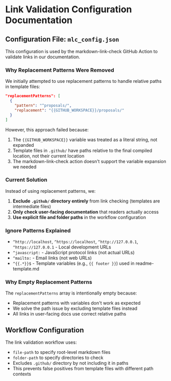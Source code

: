 # Link Validation Configuration Documentation

## Configuration File: `mlc_config.json`

This configuration is used by the markdown-link-check GitHub Action to validate links in our documentation.

### Why Replacement Patterns Were Removed

We initially attempted to use replacement patterns to handle relative paths in template files:
```json
"replacementPatterns": [
  {
    "pattern": "^proposals/",
    "replacement": "{{GITHUB_WORKSPACE}}/proposals/"
  }
]
```

However, this approach failed because:
1. The `{{GITHUB_WORKSPACE}}` variable was treated as a literal string, not expanded
2. Template files in `.github/` have paths relative to the final compiled location, not their current location
3. The markdown-link-check action doesn't support the variable expansion we needed

### Current Solution

Instead of using replacement patterns, we:
1. **Exclude `.github/` directory entirely** from link checking (templates are intermediate files)
2. **Only check user-facing documentation** that readers actually access
3. **Use explicit file and folder paths** in the workflow configuration

### Ignore Patterns Explained

- `^http://localhost`, `^https://localhost`, `^http://127.0.0.1`, `^https://127.0.0.1` - Local development URLs
- `^javascript:` - JavaScript protocol links (not actual URLs)
- `^mailto:` - Email links (not web URLs)
- `^{{.*}}$` - Template variables (e.g., `{{ footer }}`) used in readme-template.md

### Why Empty Replacement Patterns

The `replacementPatterns` array is intentionally empty because:
- Replacement patterns with variables don't work as expected
- We solve the path issue by excluding template files instead
- All links in user-facing docs use correct relative paths

## Workflow Configuration

The link validation workflow uses:
- `file-path` to specify root-level markdown files
- `folder-path` to specify directories to check
- Excludes `.github/` directory by not including it in paths
- This prevents false positives from template files with different path contexts